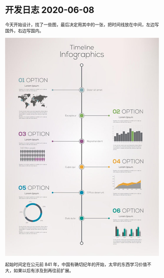 # 开发日志 2020-06-08

今天开始设计，找了一些图，最后决定用其中的一张，把时间线放在中间，左边写国外，右边写国内。

![图片](./2020-06-08.jpg)

起始时间定在公元前 841 年，中国有确切纪年的开始，太早的东西学习价值不大，如果以后有涉及到再往前扩展。

